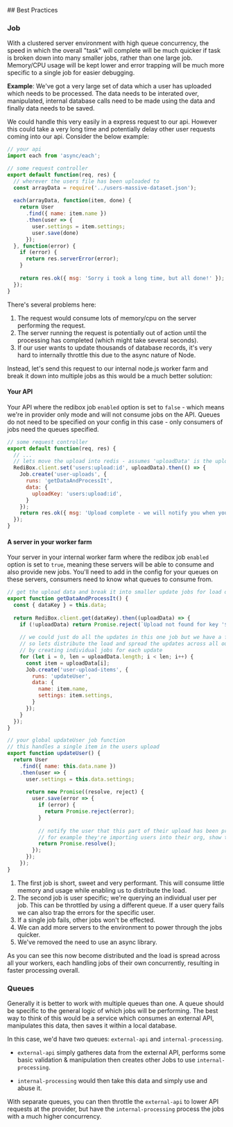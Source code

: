 ## Best Practices

### Job

With a clustered server environment with high queue concurrency, the speed in which the overall "task" will complete
will be much quicker if task is broken down into many smaller jobs, rather than one large job. Memory/CPU usage will be kept lower
and error trapping will be much more specific to a single job for easier debugging.

**Example**: We've got a very large set of data which a user has uploaded which needs to be processed. The data needs to be interated over, 
manipulated, internal database calls need to be made using the data and finally data needs to be saved.

We could handle this very easily in a express request to our api. However this could take a very long time and potentially delay other user requests coming into our api. Consider the below example:

```javascript
// your api
import each from 'async/each';

// some request controller
export default function(req, res) {
  // wherever the users file has been uploaded to
  const arrayData = require('../users-massive-dataset.json');
  
  each(arrayData, function(item, done) {
    return User
      .find({ name: item.name })
      .then(user => {
        user.settings = item.settings;
        user.save(done)
      });
  }, function(error) {
    if (error) {
      return res.serverError(error);
    }
    
    return res.ok({ msg: 'Sorry i took a long time, but all done!' });
  });
}

```

There's several problems here:

1. The request would consume lots of memory/cpu on the server performing the request.
2. The server running the request is potentially out of action until the processing has completed (which might take several seconds).
3. If our user wants to update thousands of database records, it's very hard to internally throttle this due to the async nature of Node.


Instead, let's send this request to our internal node.js worker farm and break it down into multiple jobs as this would be a much better solution:

#### Your API
Your API where the redibox job `enabled` option is set to `false` - which means we're in provider only mode and will not consume jobs on the API. Queues do not need to be specified on your config in this case - only consumers of jobs need the queues specified.

```javascript
// some request controller
export default function(req, res) {
  // ...
  // lets move the upload into redis - assumes 'uploadData' is the upload.
  RediBox.client.set('users:upload:id', uploadData).then(() => {
    Job.create('user-uploads', {
      runs: 'getDataAndProcessIt',
      data: {
        uploadKey: 'users:upload:id',
      }
    });
    return res.ok({ msg: 'Upload complete - we will notify you when your upload has been processed.'});
  });
}

```

#### A server in your worker farm

Your server in your internal worker farm where the redibox job `enabled` option is set to `true`, meaning these servers will be able to consume and also provide new jobs. You'll need to add in the config for your queues on these servers, consumers need to know what queues to consume from.

```javascript
// get the upload data and break it into smaller update jobs for load distribution
export function getDataAndProcessIt() {
  const { dataKey } = this.data;
  
  return RediBox.client.get(dataKey).then((uploadData) => {
    if (!uploadData) return Promise.reject(`Upload not found for key '${dataKey}'`);
    
    // we could just do all the updates in this one job but we have a farm
    // so lets distribute the load and spread the updates across all our servers
    // by creating individual jobs for each update
    for (let i = 0, len = uploadData.length; i < len; i++) {
      const item = uploadData[i];
      Job.create('user-upload-items', {
        runs: 'updateUser',
        data: {
          name: item.name,
          settings: item.settings,
        }
      });
    }
  });
}

// your global updateUser job function
// this handles a single item in the users upload
export function updateUser() {
  return User
    .find({ name: this.data.name })
    .then(user => {
      user.settings = this.data.settings;
      
      return new Promise((resolve, reject) { 
        user.save(error => {
          if (error) {
            return Promise.reject(error);
          }
          
          // notify the user that this part of their upload has been processed
          // for example they're importing users into their org, show the user as imported
          return Promise.resolve();
        });
      });
    });
}
```

1. The first job is short, sweet and very performant. This will consume little memory and usage while enabling us to distribute the load.
2. The second job is user specific; we're querying an individual user per job. This can be throttled by using a different
queue. If a user query fails we can also trap the errors for the specific user.
3. If a single job fails, other jobs won't be effected.
4. We can add more servers to the environment to power through the jobs quicker.
5. We've removed the need to use an async library.

As you can see this now become distributed and the load is spread across all your workers, each handling jobs of their own concurrently, resulting in faster processing overall.

### Queues

Generally it is better to work with multiple queues than one. A queue should be specific to the general logic of which
jobs will be performing. The best way to think of this would be a service which consumes an external API, manipulates this data,
then saves it within a local database.

In this case, we'd have two queues: `external-api` and `internal-processing`.

- `external-api` simply gatheres data from the external API, performs some basic validation & manipulation then creates 
other Jobs to use `internal-processing`.

- `internal-processing` would then take this data and simply use and abuse it. 

With separate queues, you can then throttle the `external-api` to lower API requests at the provider, but have the `internal-processing`
process the jobs with a much higher concurrency.
